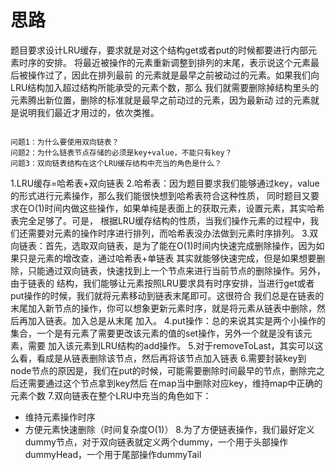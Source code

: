 # 思路

题目要求设计LRU缓存，要求就是对这个结构get或者put的时候都要进行内部元素时序的安排。
将最近被操作的元素重新调整到排列的末尾，表示说这个元素最后被操作过了，因此在排列最前
的元素就是最早之前被动过的元素。如果我们向LRU结构加入超过结构所能承受的元素个数，那么
我们就需要删除掉结构里头的元素腾出新位置，删除的标准就是最早之前动过的元素，因为最新动
过的元素就是说明我们最近才用过的，依次类推。

```shell

问题1：为什么要使用双向链表？
问题2：为什么链表节点存储的必须是key+value，不能只有key？
问题3：双向链表结构在这个LRU缓存结构中充当的角色是什么？
```

1.LRU缓存=哈希表+双向链表
2.哈希表：因为题目要求我们能够通过key，value的形式进行元素操作，那么我们能很快想到哈希表符合这种性质，
同时题目又要求在O(1)时间内做这些操作，如果单纯是表面上的获取元素，设置元素，其实哈希表完全足够了。可是，
根据LRU缓存结构的性质，当我们操作元素的过程中，我们还需要对元素的操作时序进行排列，而哈希表没办法做到元素时序排列。
3.双向链表：首先，选取双向链表，是为了能在O(1)时间内快速完成删除操作，因为如果只是元素的增改查，通过哈希表+单链表
其实就能够快速完成，但是如果想要删除，只能通过双向链表，快速找到上一个节点来进行当前节点的删除操作。另外，由于链表的
结构，我们能够让元素按照LRU要求具有时序安排，当进行get或者put操作的时候，我们就将元素移动到链表末尾即可。这很符合
我们总是在链表的末尾加入新节点的操作，你可以想象更新元素时序，就是将元素从链表中删除，然后再加入链表。加入总是从末尾
加入。
4.put操作：总的来说其实是两个小操作的集合，一个是有元素了需要更改该元素的值的set操作，另外一个就是没有该元素，需要
加入该元素到LRU结构的add操作。
5.对于removeToLast，其实可以这么看，看成是从链表删除该节点，然后再将该节点加入链表
6.需要封装key到node节点的原因是，我们在put的时候，可能需要删除时间最早的节点，删除完之后还需要通过这个节点拿到key然后
在map当中删除对应key，维持map中正确的元素个数
7.双向链表在整个LRU中充当的角色如下：
  - 维持元素操作时序
  - 方便元素快速删除（时间复杂度O(1)）
8.为了方便链表操作，我们最好定义dummy节点，对于双向链表就定义两个dummy，一个用于头部操作dummyHead，一个用于尾部操作dummyTail
